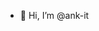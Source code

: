 - 👋 Hi, I’m @ank-it

<!---
ank-it/ank-it is a ✨ special ✨ repository because its `README.md` (this file) appears on your GitHub profile.
You can click the Preview link to take a look at your changes.
--->
